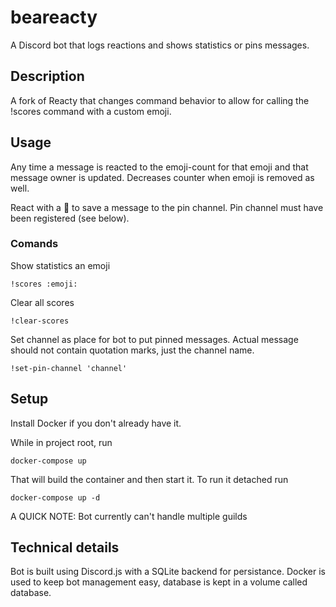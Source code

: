 # beareacty
A Discord bot that logs reactions and shows statistics or pins messages.

## Description
A fork of Reacty that changes command behavior to allow for calling the !scores command with a custom emoji.

## Usage
Any time a message is reacted to the emoji-count for that emoji and that message owner is updated. Decreases counter when emoji is removed as well.

React with a :pushpin: to save a message to the pin channel. Pin channel must have been registered (see below).

### Comands

Show statistics an emoji
```
!scores :emoji:
```

Clear all scores
```
!clear-scores
```

Set channel as place for bot to put pinned messages. Actual message should not contain quotation marks, just the channel name.
```
!set-pin-channel 'channel'
```

## Setup
Install Docker if you don't already have it.

While in project root, run
```
docker-compose up
```
That will build the container and then start it. To run it detached run
```
docker-compose up -d
```

A QUICK NOTE: Bot currently can't handle multiple guilds

## Technical details
Bot is built using Discord.js with a SQLite backend for persistance. Docker is used to keep bot management easy, database is kept in a volume called database.
